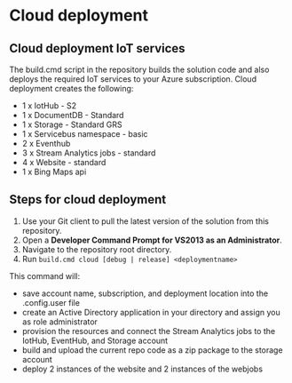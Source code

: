 # Cloud deployment

## Cloud deployment IoT services

The build.cmd script in the repository builds the solution code and also deploys the required IoT services to your Azure subscription. Cloud deployment creates the following:
* 1 x IotHub - S2
* 1 x DocumentDB - Standard
* 1 x Storage - Standard GRS
* 1 x Servicebus namespace - basic
* 2 x Eventhub
* 3 x Stream Analytics jobs - standard
* 4 x Website - standard
* 1 x Bing Maps api

## Steps for cloud deployment

1. Use your Git client to pull the latest version of the solution from this repository. 
2. Open a **Developer Command Prompt for VS2013 as an Administrator**. 
3. Navigate to the repository root directory. 
4. Run `build.cmd cloud [debug | release] <deploymentname>`

This command will:
* save account name, subscription, and deployment location into the <serviceName>.config.user file
* create an Active Directory application in your directory and assign you as role administrator
* provision the resources and connect the Stream Analytics jobs to the IotHub, EventHub, and Storage account
* build and upload the current repo code as a zip package to the storage account
* deploy 2 instances of the website and 2 instances of the webjobs
